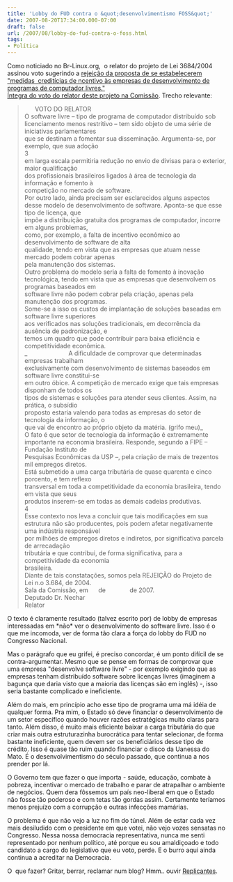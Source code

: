 ```yaml
---
title: 'Lobby do FUD contra o &quot;desenvolvimentismo FOSS&quot;'
date: 2007-08-20T17:34:00.000-07:00
draft: false
url: /2007/08/lobby-do-fud-contra-o-foss.html
tags: 
- Política
---
```


Como noticiado no Br-Linux.org,  o relator do projeto de Lei 3684/2004 assinou voto sugerindo a [rejeição da proposta de se estabelecerem "medidas  creditícias de ncentivo às empresas de desenvolvimento de programas de computador livres."](http://br-linux.org/linux/ccti-quer-derrubar-projeto-que-financia-software-livre)  
[Íntegra do voto do relator deste projeto na Comissão](http://www.camara.gov.br/sileg/integras/488069.pdf). Trecho relevante:  

>       VOTO DO RELATOR  
> O software livre – tipo de programa de computador distribuído sob  
> licenciamento menos restritivo – tem sido objeto de uma série de iniciativas parlamentares  
> que se destinam a fomentar sua disseminação. Argumenta-se, por exemplo, que sua adoção  
> 3  
> em larga escala permitiria redução no envio de divisas para o exterior, maior qualificação  
> dos profissionais brasileiros ligados à área de tecnologia da informação e fomento à  
> competição no mercado de software.  
> Por outro lado, ainda precisam ser esclarecidos alguns aspectos  
> desse modelo de desenvolvimento de software. Aponta-se que esse tipo de licença, que  
> impõe a distribuição gratuita dos programas de computador, incorre em alguns problemas,  
> como, por exemplo, a falta de incentivo econômico ao desenvolvimento de software de alta  
> qualidade, tendo em vista que as empresas que atuam nesse mercado podem cobrar apenas  
> pela manutenção dos sistemas.  
> Outro problema do modelo seria a falta de fomento à inovação  
> tecnológica, tendo em vista que as empresas que desenvolvem os programas baseados em  
> software livre não podem cobrar pela criação, apenas pela manutenção dos programas.  
> Some-se a isso os custos de implantação de soluções baseadas em software livre superiores  
> aos verificados nas soluções tradicionais, em decorrência da ausência de padronização, e  
> temos um quadro que pode contribuir para baixa eficiência e competitividade econômica.  
> _                        A dificuldade de comprovar que determinadas empresas trabalham  
> exclusivamente com desenvolvimento de sistemas baseados em software livre constitui-se  
> em outro óbice. A competição de mercado exige que tais empresas disponham de todos os  
> tipos de sistemas e soluções para atender seus clientes. Assim, na prática, o subsídio  
> proposto estaria valendo para todas as empresas do setor de tecnologia da informação, o  
> que vai de encontro ao próprio objeto da matéria. (grifo meu)_  
> O fato é que setor de tecnologia da informação é extremamente  
> importante na economia brasileira. Responde, segundo a FIPE – Fundação Instituto de  
> Pesquisas Econômicas da USP –, pela criação de mais de trezentos mil empregos diretos.  
> Está submetido a uma carga tributária de quase quarenta e cinco porcento, e tem reflexo  
> transversal em toda a competitividade da economia brasileira, tendo em vista que seus  
> produtos inserem-se em todas as demais cadeias produtivas.  
> 4  
> Esse contexto nos leva a concluir que tais modificações em sua  
> estrutura não são producentes, pois podem afetar negativamente uma indústria responsável  
> por milhões de empregos diretos e indiretos, por significativa parcela de arrecadação  
> tributária e que contribui, de forma significativa, para a competitividade da economia  
> brasileira.  
> Diante de tais constatações, somos pela REJEIÇÃO do Projeto de  
> Lei n.o 3.684, de 2004.  
> Sala da Comissão, em      de              de 2007.  
> Deputado Dr. Nechar  
> Relator

  
O texto é claramente resultado (talvez escrito por) de lobby de empresas interessadas em \*não\* ver o desenvolvimento do software livre. Isso é o que me incomoda, ver de forma tão clara a força do lobby do FUD no Congresso Nacional.  
  
Mas o parágrafo que eu grifei, é preciso concordar, é um ponto difícil de se contra-argumentar. Mesmo que se pense em formas de comprovar que uma empresa "desenvolve software livre" - por exemplo exigindo que as empresas tenham distribuído software sobre licenças livres (imaginem a bagunça que daria visto que a maioria das licenças são em inglês) -, isso seria bastante complicado e ineficiente.  
  
Além do mais, em princípio acho esse tipo de programa uma má idéia de qualquer forma. Pra mim, o Estado só deve financiar o desenvolvimento de um setor específico quando houver razões estratégicas muito claras para tanto. Além disso, é muito mais eficiente baixar a carga tributária do que criar mais outra estruturazinha burocrática para tentar selecionar, de forma bastante ineficiente, quem devem ser os beneficiários desse tipo de crédito. Isso é quase tão ruim quando financiar o disco da Uanessa do Mato. É o desenvolvimentismo do século passado, que continua a nos prender por lá.  
  
O Governo tem que fazer o que importa - saúde, educação, combate à pobreza, incentivar o mercado de trabalho e parar de atrapalhar o ambiente de negócios. Quem dera fôssemos um país neo-liberal em que o Estado não fosse tão poderoso e com tetas tão gordas assim. Certamente teríamos menos prejuízo com a corrupção e outras infecções mamárias.  
  
O problema é que não vejo a luz no fim do túnel. Além de estar cada vez mais desiludido com o presidente em que votei, não vejo vozes sensatas no Congresso. Nessa nossa democracia representativa, nunca me senti representado por nenhum político, até porque eu sou amaldiçoado e todo candidato a cargo do legislativo que eu voto, perde. E o burro aqui ainda continua a acreditar na Democracia.  
  
O  que fazer? Gritar, berrar, reclamar num blog? Hmm.. ouvir [Replicantes](http://www.last.fm/music/Os+Replicantes).